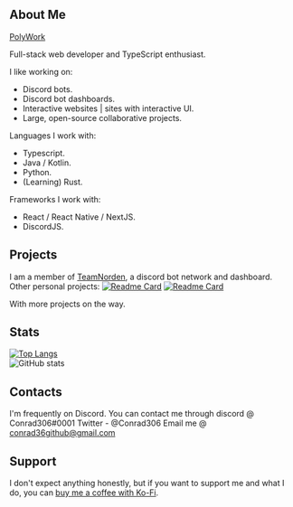 ## About Me
[PolyWork](https://polywork.com/Conrad306)

Full-stack web developer and TypeScript enthusiast. 

I like working on: 
  - Discord bots.
  - Discord bot dashboards.
  - Interactive websites | sites with interactive UI. 
  - Large, open-source collaborative projects.

Languages I work with: 
  - Typescript.
  - Java / Kotlin.
  - Python.
  - (Learning) Rust.
 
Frameworks I work with: 
  - React / React Native / NextJS. 
  - DiscordJS.
## Projects
I am a member of [TeamNorden](https://github.com/TeamNorden), a discord bot network and dashboard. 
Other personal projects: 
[![Readme Card](https://github-readme-stats.vercel.app/api/pin/?username=conrad306&repo=site&theme=dark&hide_border=true)](https://github.com/conrad306/site)
[![Readme Card](https://github-readme-stats.vercel.app/api/pin/?username=conrad306&repo=gitbot&theme=dark&hide_border=true)](https://github.com/conrad306/gitbot)

With more projects on the way.

## Stats
[![Top Langs](https://github-readme-stats.vercel.app/api/top-langs/?username=conrad306&layout=compact&theme=dark&hide_border=true)](https://github.com/conrad306/)
<br />
![GitHub stats](https://github-readme-stats.vercel.app/api?username=conrad306&include_all_commits=true&theme=dark&hide_border=true)

## Contacts
I'm frequently on Discord. You can contact me through discord @ Conrad306#0001
Twitter - @Conrad306
Email me @ conrad36github@gmail.com

## Support 
I don't expect anything honestly, but if you want to support me and what I do, you can [buy me a coffee with Ko-Fi](https://ko-fi.com/Conrad306/).
